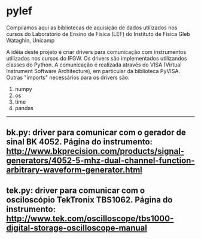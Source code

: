 # pylef
Compilamos aqui as bibliotecas de aquisição de dados utilizados nos cursos do Laboratório de Ensino de Física (LEF) do Instituto de Física Gleb Wataghin, Unicamp

A idéia deste projeto é criar drivers para comunicação com instrumentos utilizados nos cursos do IFGW. 
Os drivers são implementados utilizandos classes do Python. A comunicação é realizada através do VISA (Virtual Instrument Software Architecture), em particular da biblioteca PyVISA. 
Outras "imports" necessários para os drivers são:
1) numpy
2) os
3) time
4) pandas
-------------------------
bk.py: driver para comunicar com o gerador de sinal BK 4052.
Página do instrumento: http://www.bkprecision.com/products/signal-generators/4052-5-mhz-dual-channel-function-arbitrary-waveform-generator.html
-------------------------
tek.py: driver para comunicar com o osciloscópio TekTronix TBS1062.
Página do instrumento: http://www.tek.com/oscilloscope/tbs1000-digital-storage-oscilloscope-manual
-------------------------

